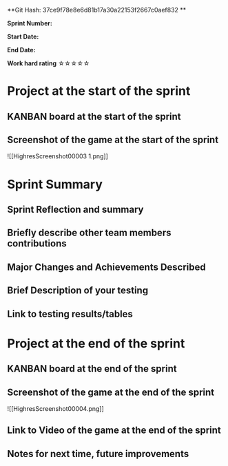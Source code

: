 **Git Hash: 37ce9f78e8e6d81b17a30a22153f2667c0aef832
                **

**Sprint Number:**

**Start Date:**

**End Date:**

**Work hard rating** ☆☆☆☆☆

# Project at the start of the sprint

## **KANBAN board at the start of the sprint**

## **Screenshot of the game at the start of the sprint**
![[HighresScreenshot00003 1.png]]

# Sprint Summary

## **Sprint Reflection and summary**

## **Briefly describe other team members contributions**

## **Major Changes and Achievements Described**

## **Brief Description of your testing**

## **Link to testing results/tables**

# Project at the end of the sprint

## **KANBAN board at the end of the sprint**

## **Screenshot of the game at the end of the sprint**
![[HighresScreenshot00004.png]]

## Link to **Video of the game at the end of the sprint**

## **Notes for next time, future improvements**